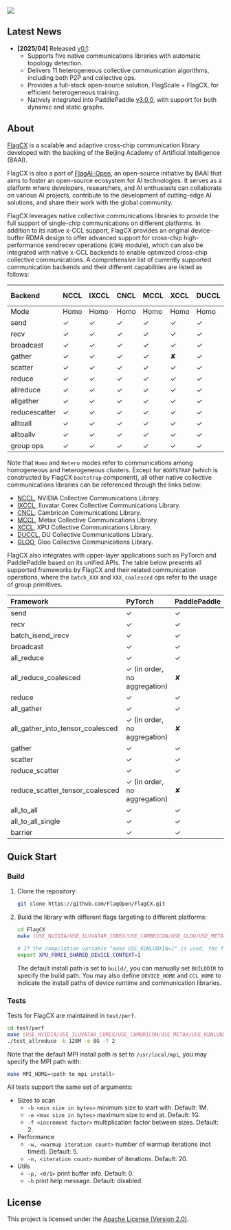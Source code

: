 [<img src="flagopen.png">](https://flagopen.baai.ac.cn/)

## Latest News
- **[2025/04]** Released [v0.1](https://github.com/FlagOpen/FlagCX/tree/release/v0.1): 
  - Supports five native communications libraries with automatic topology detection.
  - Delivers 11 heterogeneous collective communication algorithms, including both P2P and collective ops.
  - Provides a full-stack open-source solution, FlagScale + FlagCX, for efficient heterogeneous training.
  - Natively integrated into PaddlePaddle [v3.0.0](https://github.com/PaddlePaddle/Paddle/tree/v3.0.0), with support for both dynamic and static graphs.

## About

[FlagCX](https://github.com/FlagOpen/FlagCX.git) is a scalable and adaptive cross-chip communication library developed with the backing of the Beijing Academy of Artificial Intelligence (BAAI).

FlagCX is also a part of [FlagAI-Open](https://flagopen.baai.ac.cn/), an open-source initiative by BAAI that aims to foster an open-source ecosystem for AI technologies. It serves as a platform where developers, researchers, and AI enthusiasts can collaborate on various AI projects, contribute to the development of cutting-edge AI solutions, and share their work with the global community.

FlagCX leverages native collective communications libraries to provide the full support of single-chip communications on different platforms. In addition to its native x-CCL support, FlagCX provides an original device-buffer RDMA design to offer advanced support for cross-chip high-performance sendrecev operations (`CORE` module), which can also be integrated with native x-CCL backends to enable optimized cross-chip collective communications. A comprehensive list of currently supported communication backends and their different capabilities are listed as follows:

| Backend       | NCCL | IXCCL  | CNCL | MCCL | XCCL | DUCCL | BOOTSTRAP | GLOO    | CORE+x-CCL |
|:--------------|:-----|:-------|:-----|:-----|:-----|:------|:----------|:--------|:-----------|
| Mode          | Homo | Homo   | Homo | Homo | Homo | Homo  | Hetero    | Hetero  | Hetero     |
| send          | ✓    | ✓      | ✓    | ✓    | ✓    | ✓     |✓          | ✓       | ✓          |
| recv          | ✓    | ✓      | ✓    | ✓    | ✓    | ✓     |✓          | ✓       | ✓          |
| broadcast     | ✓    | ✓      | ✓    | ✓    | ✓    | ✓     |✓          | ✘       | ✓          |
| gather        | ✓    | ✓      | ✓    | ✓    | ✘    | ✓     |✓          | ✘       | ✓          |
| scatter       | ✓    | ✓      | ✓    | ✓    | ✓    | ✓     |✓          | ✘       | ✓          |
| reduce        | ✓    | ✓      | ✓    | ✓    | ✓    | ✓     |✓          | ✘       | ✓          |
| allreduce     | ✓    | ✓      | ✓    | ✓    | ✓    | ✓     |✓          | ✓       | ✓          |
| allgather     | ✓    | ✓      | ✓    | ✓    | ✓    | ✓     |✓          | ✓       | ✓          |
| reducescatter | ✓    | ✓      | ✓    | ✓    | ✓    | ✓     |✓          | ✘       | ✓          |
| alltoall      | ✓    | ✓      | ✓    | ✓    | ✓    | ✓     |✓          | ✓       | ✓          |
| alltoallv     | ✓    | ✓      | ✓    | ✓    | ✓    | ✓     |✘          | ✓       | ✓          |
| group ops     | ✓    | ✓      | ✓    | ✓    | ✓    | ✓     |✘          | ✘       | ✘          |

Note that `Homo` and `Hetero` modes refer to communications among homogeneous and heterogeneous clusters. Except for `BOOTSTRAP` (which is constructed by FlagCX `bootstrap` component), all other native collective communications libraries can be referenced through the links below:

- [NCCL](https://github.com/NVIDIA/nccl), NVIDIA Collective Communications Library.
- [IXCCL](https://www.iluvatar.com/software?fullCode=cpjs-rj-rjz), Iluvatar Corex Collective Communications Library.
- [CNCL](https://www.cambricon.com/docs/sdk_1.7.0/cncl_1.2.1/user_guide/index.html#), Cambricon Communications Library.
- [MCCL](https://developer.metax-tech.com/softnova/metax), Metax Collective Communications Library.
- [XCCL](WIP), XPU Collective Communications Library.
- [DUCCL](https://developer.sourcefind.cn), DU Collective Communications Library.
- [GLOO](https://github.com/facebookincubator/gloo), Gloo Collective Communications Library.

FlagCX also integrates with upper-layer applications such as PyTorch and PaddlePaddle based on its unified APIs. The table below presents all supported frameworks by FlagCX and their related communication operations, where the `batch_XXX` and `XXX_coalesced` ops refer to the usage of group primitives.

| Framework                         | PyTorch                      | PaddlePaddle |
|:----------------------------------|:-----------------------------|:-------------|
| send                              | ✓                            |✓             |
| recv                              | ✓                            |✓             |
| batch_isend_irecv                 | ✓                            |✓             |
| broadcast                         | ✓                            |✓             |
| all_reduce                        | ✓                            |✓             |
| all_reduce_coalesced              | ✓ (in order, no aggregation) |✘             |
| reduce                            | ✓                            |✓             |
| all_gather                        | ✓                            |✓             |
| all_gather_into_tensor_coalesced  | ✓ (in order, no aggregation) |✘             |
| gather                            | ✓                            |✓             |
| scatter                           | ✓                            |✓             |
| reduce_scatter                    | ✓                            |✓             |
| reduce_scatter_tensor_coalesced   | ✓ (in order, no aggregation) |✘             |
| all_to_all                        | ✓                            |✓             |
| all_to_all_single                 | ✓                            |✓             |
| barrier                           | ✓                            |✓             |

## Quick Start

### Build 
1. Clone the repository:
    ```sh
    git clone https://github.com/FlagOpen/FlagCX.git
    ```

2. Build the library with different flags targeting to different platforms:
    ```sh
    cd FlagCX
    make [USE_NVIDIA/USE_ILUVATAR_COREX/USE_CAMBRICON/USE_GLOO/USE_METAX/USE_KUNLUNXIN/USE_DU]=1

    # If the compilation variable "make USE_KUNLUNXIN=1" is used, the following environment variables need to be enabled:
    export XPU_FORCE_SHARED_DEVICE_CONTEXT=1
    ```
    The default install path is set to `build/`, you can manually set `BUILDDIR` to specify the build path. You may also define `DEVICE_HOME` and `CCL_HOME` to indicate the install paths of device runtime and communication libraries.

### Tests

Tests for FlagCX are maintained in `test/perf`.
```sh
cd test/perf
make [USE_NVIDIA/USE_ILUVATAR_COREX/USE_CAMBRICON/USE_METAX/USE_KUNLUNXIN/USE_DU]=1
./test_allreduce -b 128M -e 8G -f 2
```
Note that the default MPI install path is set to `/usr/local/mpi`, you may specify the MPI path with:
```sh
make MPI_HOME=<path to mpi install>
```

All tests support the same set of arguments:

* Sizes to scan
  * `-b <min size in bytes>` minimum size to start with. Default: 1M.
  * `-e <max size in bytes>` maximum size to end at. Default: 1G.
  * `-f <increment factor>` multiplication factor between sizes. Default: 2.
* Performance
  * `-w, <warmup iteration count>` number of warmup iterations (not timed). Default: 5.
  * `-n, <iteration count>` number of iterations. Default: 20.
* Utils
  * `-p, <0/1>` print buffer info. Default: 0.
  * `-h` print help message. Default: disabled.

## License

This project is licensed under the [Apache License (Version 2.0)](https://github.com/FlagOpen/FlagCX/blob/main/LICENSE).
